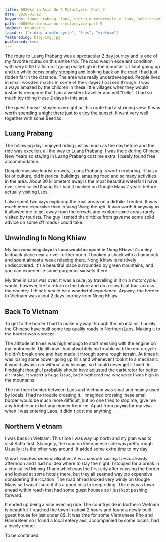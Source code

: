 ```yaml
---
title: 6000km in Asia On A Motorcycle, Part 9
date: 2020-01-12
keywords: luang prabang, laos, riding a motorcycle in laos, solo travel, riding a motorbike in asia, honda win, riding honda win in laos, exploring luang prabang, vientiane, getting to luang prabang, crossing the northern border, dirtbike in luang prabang, nong khiaw, northern vietnam
path: /6000km-in-asia-on-a-motorcycle-part-9
imgDesc: Mountains
tagsArr: ["riding a motorcycle", "laos", "vietnam"]
featuredImg: blog-img.jpg
published: true
---
```


The route to Luang Prabang was a spectacular 2 day journey and is one of my favorite routes on this entire trip. The road was in excellent condition with very little traffic on it going really high in the mountains. I kept going up and up while occasionally stopping and looking back on the road I had just ridden far in the distance. The area was really underdeveloped. People lived in small wooden shacks in some of the villages I passed through. I was always amazed by the children in these little villages when they would instantly recognize that I am a western traveller and yell "hello". I had so much joy riding these 2 days in this area.

The guest house I stayed overnight on this route had a stunning view. It was worth spending a night there just to enjoy the sunset. It went very well together with some Beerlao.

## Luang Prabang

The following day I enjoyed riding just as much as the day before and the ride was excellent all the way to Luang Prabang. I was there during Chinese New Years so staying in Luang Prabang cost me extra. I barely found free accommodation.

Despite massive tourist crowds, Luang Prabang is worth exploring. It has a lot of culture, old historical buildings, amazing food and so many activities in the area. About 30 kilometers away is the most beautiful waterfall I have ever seen called Kuang Si. I had it marked on Google Maps 2 years before actually visiting Laos.

I also spent two days exploring the rural areas on a dirtbike I rented. It was much more expensive than in Vang Vieng though. It was worth it anyway as it allowed me to get away from the crowds and explore some areas rarely visited by tourists. The guy I rented the dirtbike from gave me some solid advice on some off roads I could take.

## Unwinding In Nong Khiaw

My last remaining days in Laos would be spent in Nong Khiaw. It's a tiny laidback place near a river further north. I booked a shack with a hammock and spent almost a week relaxing there. Nong Khiaw is relatively undiscovered. It's a beautiful place surrounded by green mountains, and you can experience some gorgeous sunsets there.

My time in Laos was over. It was a pure joy travelling in it on a motorcycle. I would, however,like to return in the future and do a slow boat tour across the country. I think it would be a wonderful experience. Anyway, the border to Vietnam was about 2 days journey from Nong Khiaw.

## Back To Vietnam

To get to the border I had to make my way through the mountains. Luckily the Chinese have built some top quality roads in Northern Laos. Making it to the border was a breeze.

The altitude at times was high enough to start messing with the engine on my motorcycle. Up till now I had absolutely no trouble with the motorcycle. It didn't break once and had made it through some rough terrain. At times it was losing some power going up hills and whenever I took it to a mechanic it would always run without any hiccups, so I could never get it fixed. In hindsight though, I probably should have adjusted the carburetor for better air intake. It wasn't a huge issue, but it bothered me whenever I was high in the mountains.

The northern border between Laos and Vietnam was small and mainly used by locals. I had no trouble crossing it. I imagined crossing these small border would be much more difficult, but no one tried to stop me, give me any trouble or extort any money from me. Apart from paying for my visa when I was entering Laos, it didn't cost me anything.

## Northern Vietnam

I was back in Vietnam. This time I was way up north and my plan was to visit SaPa first. Strangely, the road on Vietnamese side was pretty rough Usually it is the other way around. It added some extra time to my day.

Once I reached some civilization, it was smooth sailing. It was already afternoon and I had no idea where to stay the night. I stopped for a break in a city called Muong Thanh which was the first city after crossing the border and looked at some hotels there, but they all seemed way too expensive considering the location. The road ahead looked very windy on Google Maps so I wasn't sure if it's a good idea to keep riding. There was a town ahead within reach that had some guest houses so I just kept pushing forward.

It ended up being a nice evening ride. The countryside in Northern Vietnam is beautiful. I reached the town in about 2 hours and found a newly built guest house for just under 8\$. It was time for some Vietnamese Pho and Hanoi Beer so I found a local eatery and, accompanied by some locals, had a lovely dinner.

To be continued.
